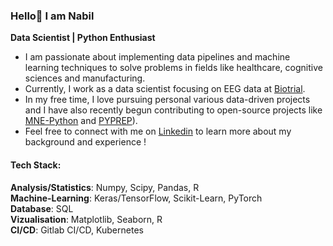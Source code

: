 ### Hello👋 I am Nabil

**Data Scientist | Python Enthusiast**

- I am passionate about implementing data pipelines and machine learning techniques to solve problems in fields like healthcare, cognitive sciences and manufacturing. 
- Currently, I work as a data scientist focusing on EEG data at [Biotrial](https://www.biotrial.com/).
- In my free time, I love pursuing personal various data-driven projects and I have also recently begun contributing to open-source projects like [MNE-Python](https://github.com/mne-tools/mne-python) and [PYPREP](https://github.com/sappelhoff/pyprep)).
- Feel free to connect with me on [Linkedin](https://www.linkedin.com/in/nabil-alibou/) to learn more about my background and experience !

#### Tech Stack:  
**Analysis/Statistics**: Numpy, Scipy, Pandas, R  
**Machine-Learning**: Keras/TensorFlow, Scikit-Learn, PyTorch  
**Database**: SQL  
**Vizualisation**: Matplotlib, Seaborn, R  
**CI/CD**: Gitlab CI/CD, Kubernetes 
